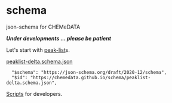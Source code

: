# schema

json-schema for CHEMeDATA

***Under developments ... please be patient***

Let's start with [peak-list](peak-list.md)s.

[peaklist-delta.schema.json](https://chemedata.github.io/schema/peaklist-delta.schema.json)

```
  "$schema": "https://json-schema.org/draft/2020-12/schema",
  "$id": "https://chemedata.github.io/schema/peaklist-delta.schema.json",
```


[Scripts](scripts.md) for developers.
